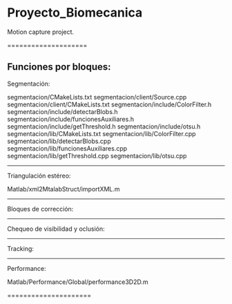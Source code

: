 Proyecto_Biomecanica
====================

Motion capture project. 

====================

Funciones por bloques:
-------------------------
Segmentación:

segmentacion/CMakeLists.txt
segmentacion/client/Source.cpp
segmentacion/client/CMakeLists.txt
segmentacion/include/ColorFilter.h
segmentacion/include/detectarBlobs.h
segmentacion/include/funcionesAuxiliares.h
segmentacion/include/getThreshold.h
segmentacion/include/otsu.h
segmentacion/lib/CMakeLists.txt
segmentacion/lib/ColorFilter.cpp
segmentacion/lib/detectarBlobs.cpp
segmentacion/lib/funcionesAuxiliares.cpp
segmentacion/lib/getThreshold.cpp
segmentacion/lib/otsu.cpp

-------------------------
Triangulación estéreo:

Matlab/xml2MtalabStruct/importXML.m


-------------------------
Bloques de corrección:

-------------------------
Chequeo de visibilidad y oclusión:

-------------------------
Tracking:

-------------------------
Performance:

Matlab/Performance/Global/performance3D2D.m

=====================